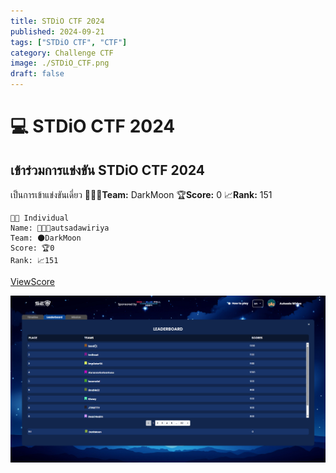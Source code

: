 ```yaml
---
title: STDiO CTF 2024
published: 2024-09-21
tags: ["STDiO CTF", "CTF"]
category: Challenge CTF
image: ./STDiO_CTF.png
draft: false
---
```


# 💻 STDiO CTF 2024
## เข้าร่วมการแข่งขัน STDiO CTF 2024
เป็นการเข้าแข่งขันเดี่ยว
👨🏼‍💻**Team:** DarkMoon
🏆**Score:** 0
📈**Rank:** 151

```
👨🏼 Individual
Name: 👨🏼‍💻autsadawiriya
Team: 🌑DarkMoon
Score: 🏆0
Rank: 📈151
```


[ViewScore](https://lobby-ctf.secplayground.com/lobby/26e54457-0c4d-4902-94a8-e1a3324a8b46/summary)

![](./STDiO_CTF_2024.png)